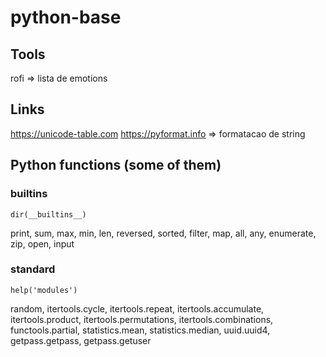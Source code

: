 # python-base

## Tools
rofi => lista de emotions

## Links
https://unicode-table.com
https://pyformat.info => formatacao de string

## Python functions (some of them)

### builtins
```
dir(__builtins__)
```
print, sum, max, min, len, reversed, sorted, filter, map, all, any, enumerate, zip, open, input


### standard
```
help('modules')
```
random, itertools.cycle, itertools.repeat, itertools.accumulate, itertools.product, itertools.permutations, itertools.combinations, functools.partial, statistics.mean, statistics.median, uuid.uuid4, getpass.getpass, getpass.getuser
